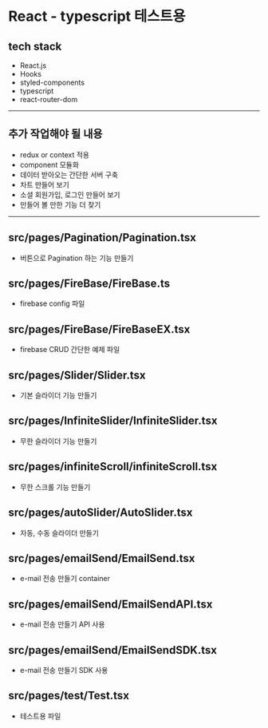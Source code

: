 # React - typescript 테스트용

## tech stack
- React.js
- Hooks
- styled-components
- typescript
- react-router-dom

---

## 추가 작업해야 될 내용
- redux or context 적용
- component 모듈화
- 데이터 받아오는 간단한 서버 구축
- 차트 만들어 보기
- 소셜 회원가입, 로그인 만들어 보기
- 만들어 볼 만한 기능 더 찾기

---

## src/pages/Pagination/Pagination.tsx
- 버튼으로 Pagination 하는 기능 만들기

## src/pages/FireBase/FireBase.ts
- firebase config 파일

## src/pages/FireBase/FireBaseEX.tsx
- firebase CRUD 간단한 예제 파일

## src/pages/Slider/Slider.tsx
- 기본 슬라이더 기능 만들기

## src/pages/InfiniteSlider/InfiniteSlider.tsx
- 무한 슬라이더 기능 만들기

## src/pages/infiniteScroll/infiniteScroll.tsx
- 무한 스크롤 기능 만들기

## src/pages/autoSlider/AutoSlider.tsx
- 자동, 수동 슬라이더 만들기

## src/pages/emailSend/EmailSend.tsx
- e-mail 전송 만들기 container

## src/pages/emailSend/EmailSendAPI.tsx
- e-mail 전송 만들기 API 사용

## src/pages/emailSend/EmailSendSDK.tsx
- e-mail 전송 만들기 SDK 사용

## src/pages/test/Test.tsx
- 테스트용 파일